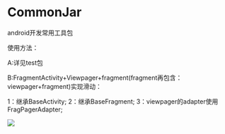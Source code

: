 # CommonJar
android开发常用工具包

使用方法：

A:详见test包

B:FragmentActivity+Viewpager+fragment(fragment再包含：viewpager+fragment)实现滑动：

1：继承BaseActivity;
2：继承BaseFragment;
3：viewpager的adapter使用FragPagerAdapter;

![](https://github.com/wangyi793797714/CommonJar/blob/master/screenfolder/viewpager.png)

